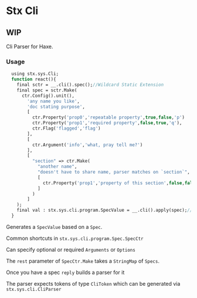 # Stx Cli

## WIP 

Cli Parser for Haxe.

### Usage


```haxe
  using stx.sys.Cli;
  function react(){
    final sctr = __.cli().spec();//Wildcard Static Extension
    final spec = sctr.Make(
      ctr.Config().unit(),
        'any name you like',
        'doc stating purpose',
        [
          ctr.Property('prop0','repeatable property',true,false,'p')
          ctr.Property('prop1','required property',false,true,'q'),
          ctr.Flag('flagged','flag')
        ],
        [
          ctr.Argument('info','what, pray tell me?')
        ],
        [
          "section" => ctr.Make(
            "another name",
            "doesn't have to share name, parser matches on `section`",
            [
              ctr.Property('prop1','property of this section',false,false,'r')
            ]
          ) 
        ]
    );
    final val : stx.sys.cli.program.SpecValue = __.cli().apply(spec);//uses Sys.args() as input
  }
```

Generates a `SpecValue` based on a `Spec`.

Common shortcuts in `stx.sys.cli.program.Spec.SpecCtr`

Can specify optional or required `Arguments` or `Options` 

The `rest` parameter of `SpecCtr.Make` takes a `StringMap` of `Specs`.

Once you have a spec `reply` builds a parser for it

The parser expects tokens of type `CliToken` which can be generated via `stx.sys.cli.CliParser` 